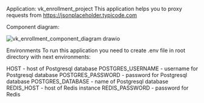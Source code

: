 Application: vk_enrollment_project
This application helps you to proxy requests from https://jsonplaceholder.typicode.com

Component diagram:

![vk_enrollment_component_diagram drawio](https://github.com/Osiris3987/my_vk_enrollment_project_realisation/assets/117763292/17e4abbf-6fff-4221-a1cf-99af778868e9)

Environments
To run this application you need to create .env file in root directory with next environments:

HOST - host of Postgresql database
POSTGRES_USERNAME - username for Postgresql database
POSTGRES_PASSWORD - password for Postgresql database
POSTGRES_DATABASE - name of Postgresql database
REDIS_HOST - host of Redis instance
REDIS_PASSWORD - password for Redis
